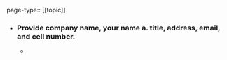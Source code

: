 page-type:: [[topic]]
- ### Provide company name, your name a. title, address, email, and cell number.
  - 


